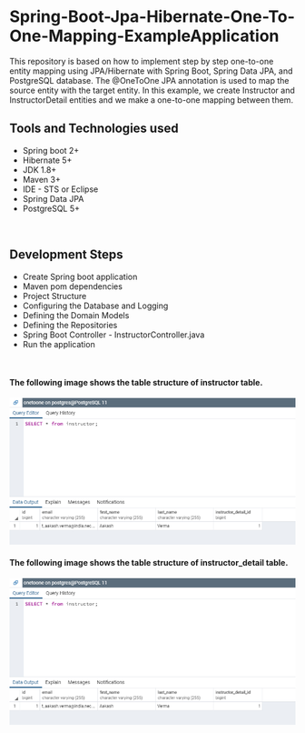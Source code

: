 # Spring-Boot-Jpa-Hibernate-One-To-One-Mapping-ExampleApplication
This repository is based on how to implement step by step one-to-one entity mapping using JPA/Hibernate with Spring Boot, Spring Data JPA, and PostgreSQL database. The @OneToOne JPA annotation is used to map the source entity with the target entity. In this example, we create Instructor and InstructorDetail entities and we make a one-to-one mapping between them.


<h2>Tools and Technologies used</h2>
<ul>
  <li>Spring boot 2+</li>
  <li>Hibernate 5+</li>
  <li>JDK 1.8+</li>
  <li>Maven 3+</li>
  <li>IDE - STS or Eclipse</li>
  <li>Spring Data JPA</li>
  <li>PostgreSQL 5+</li>
</ul>
<br>
<h2>Development Steps</h2>
<ul>
  <li>Create Spring boot application</li>
  <li>Maven pom dependencies</li>
  <li>Project Structure</li>
  <li>Configuring the Database and Logging</li>
  <li>Defining the Domain Models</li>
  <li>Defining the Repositories</li>
  <li>Spring Boot Controller - InstructorController.java</li>
  <li>Run the application</li>
</ul>
<br>
<h4>The following image shows the table structure of <b>instructor</b> table.</h4>
<img src = "Instructor.png">
<br>
<h4>The following image shows the table structure of <b>instructor_detail</b> table.</h4>
<img src = "Instructor.png">
